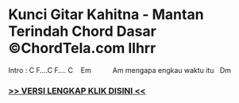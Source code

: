 
 # Kunci Gitar Kahitna - Mantan Terindah Chord Dasar ©ChordTela.com llhrr


Intro : C F….C F…. C    Em           Am mengapa engkau waktu itu   Dm

###  <a href="https://shortlighzx.web.app?sq=Kunci Gitar Kahitna - Mantan Terindah Chord Dasar ©ChordTela.com"> >> VERSI LENGKAP KLIK DISINI << </a>
